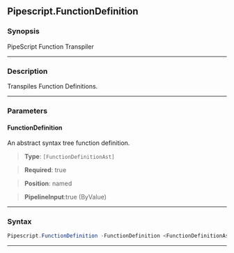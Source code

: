 
Pipescript.FunctionDefinition
-----------------------------
### Synopsis
PipeScript Function Transpiler

---
### Description

Transpiles Function Definitions.

---
### Parameters
#### **FunctionDefinition**

An abstract syntax tree function definition.



> **Type**: ```[FunctionDefinitionAst]```

> **Required**: true

> **Position**: named

> **PipelineInput**:true (ByValue)



---
### Syntax
```PowerShell
Pipescript.FunctionDefinition -FunctionDefinition <FunctionDefinitionAst> [<CommonParameters>]
```
---



